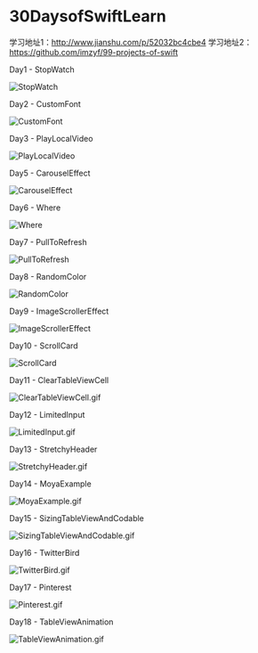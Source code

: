 # 30DaysofSwiftLearn

学习地址1：http://www.jianshu.com/p/52032bc4cbe4
学习地址2：https://github.com/imzyf/99-projects-of-swift

Day1 - StopWatch

![StopWatch](https://github.com/vincent-cihan/30DaysofSwiftLearn/blob/master/Day1%20-%20StopWatch/SimpleStopWatch.gif)

Day2 - CustomFont

![CustomFont](https://github.com/vincent-cihan/30DaysofSwiftLearn/blob/master/Day2%20-%20CustormFont/CustomFont.gif)

Day3 - PlayLocalVideo

![PlayLocalVideo](https://github.com/vincent-cihan/30DaysofSwiftLearn/blob/master/Day3%20-%20PlayLocalVideo/PlayLocalVideo.gif)

Day5 - CarouselEffect

![CarouselEffect](https://github.com/vincent-cihan/30DaysofSwiftLearn/blob/master/Day5-CarouselEffect/CarouselEffect.gif)

Day6 - Where

![Where](https://github.com/vincent-cihan/30DaysofSwiftLearn/blob/master/Day6-Where/Where.gif)

Day7 - PullToRefresh

![PullToRefresh](https://github.com/vincent-cihan/30DaysofSwiftLearn/blob/master/Day7%20-%20PullToRefresh/PullToRefresh.gif)

Day8 - RandomColor

![RandomColor](https://github.com/vincent-cihan/30DaysofSwiftLearn/blob/master/Day8%20-%20RandomColorization/WechatEye.gif)

Day9 - ImageScrollerEffect

![ImageScrollerEffect](https://github.com/vincent-cihan/30DaysofSwiftLearn/blob/master/Day9%20-%20ImageScrollerEffect/ImageScrollerEffect.gif)

Day10 - ScrollCard

![ScrollCard](https://github.com/vincent-cihan/30DaysofSwiftLearn/blob/master/Day10%20-%20ScrollCard/ScrollCard.gif)

Day11 - ClearTableViewCell

![ClearTableViewCell.gif](https://github.com/vincent-cihan/30DaysofSwiftLearn/blob/master/Day11-ClearTableViewCell/ClearTableViewCell.gif)

Day12 - LimitedInput

![LimitedInput.gif](https://github.com/vincent-cihan/30DaysofSwiftLearn/blob/master/Day12%20-%20Limited%20Input%20Text%20Field/Limited%20Input%20TextView.gif)

Day13 - StretchyHeader

![StretchyHeader.gif](https://github.com/vincent-cihan/30DaysofSwiftLearn/blob/master/Day13%20-%20StretchyHeader/StretchyHeader.gif)

Day14 - MoyaExample

![MoyaExample.gif](https://github.com/vincent-cihan/30DaysofSwiftLearn/blob/master/Day14%20-%20MoyaExample/MoyaExample.gif)

Day15 - SizingTableViewAndCodable

![SizingTableViewAndCodable.gif](https://github.com/vincent-cihan/30DaysofSwiftLearn/blob/master/Day15%20-%20SizingTableViewCell/SizingTableViewAndCodable.gif)

Day16 - TwitterBird

![TwitterBird.gif](https://github.com/vincent-cihan/30DaysofSwiftLearn/blob/master/Day16%20-%20TwitterBird/TwitterBird.gif)

Day17 - Pinterest

![Pinterest.gif](https://github.com/vincent-cihan/30DaysofSwiftLearn/blob/master/Day17%20-%20Pinterest/Pinterest.gif)

Day18 - TableViewAnimation

![TableViewAnimation.gif](https://github.com/vincent-cihan/30DaysofSwiftLearn/blob/master/Day18%20-%20TableViewAnimation/TableViewAnimation.gif)
